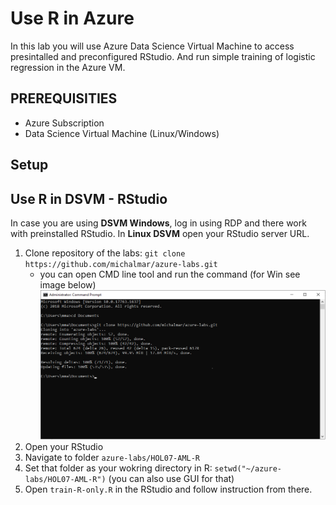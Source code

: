 # Use R in Azure

In this lab you will use Azure Data Science Virtual Machine to access presintalled and preconfigured RStudio. And run simple training of logistic regression in the Azure VM. 


## PREREQUISITIES

- Azure Subscription
- Data Science Virtual Machine (Linux/Windows)


## Setup

## Use R in DSVM - RStudio

In case you are using **DSVM Windows**, log in using RDP and there work with preinstalled RStudio. In **Linux DSVM** open your RStudio server URL.

1. Clone repository of the labs: `git clone https://github.com/michalmar/azure-labs.git`
    - you can open CMD line tool and run the command (for Win see image below)
    ![img](./media/hol2-1.png)
1. Open your RStudio
1. Navigate to folder `azure-labs/HOL07-AML-R`
1. Set that folder as your wokring directory in R: `setwd("~/azure-labs/HOL07-AML-R")` (you can also use GUI for that)
1. Open `train-R-only.R` in the RStudio and follow instruction from there.


